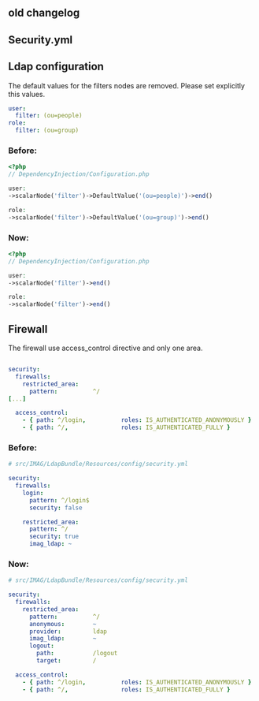 ## old changelog
Security.yml
------------

## Ldap configuration
The default values for the filters nodes are removed.
Please set explicitly this values.

``` yaml
user:
  filter: (ou=people)
role:
  filter: (ou=group)

```
### Before:
``` php
<?php
// DependencyInjection/Configuration.php

user:
->scalarNode('filter')->DefaultValue('(ou=people)')->end()

role:
->scalarNode('filter')->DefaultValue('(ou=group)')->end()
```

### Now:
``` php
<?php
// DependencyInjection/Configuration.php

user:
->scalarNode('filter')->end()

role:
->scalarNode('filter')->end()
```

## Firewall
The firewall use access_control directive and only one area.

``` yaml

security:
  firewalls:
    restricted_area:
      pattern:          ^/
[...]

  access_control:
    - { path: ^/login,          roles: IS_AUTHENTICATED_ANONYMOUSLY }
    - { path: ^/,               roles: IS_AUTHENTICATED_FULLY }
```

### Before:

```yaml
# src/IMAG/LdapBundle/Resources/config/security.yml

security:
  firewalls:
    login:
      pattern: ^/login$
      security: false

    restricted_area:
      pattern: ^/
      security: true
      imag_ldap: ~
```

### Now:

```yaml
# src/IMAG/LdapBundle/Resources/config/security.yml

security:
  firewalls:
    restricted_area:
      pattern:          ^/
      anonymous:        ~
      provider:         ldap
      imag_ldap:        ~
      logout:
        path:           /logout
        target:         /

  access_control:
    - { path: ^/login,          roles: IS_AUTHENTICATED_ANONYMOUSLY }
    - { path: ^/,               roles: IS_AUTHENTICATED_FULLY }
```


